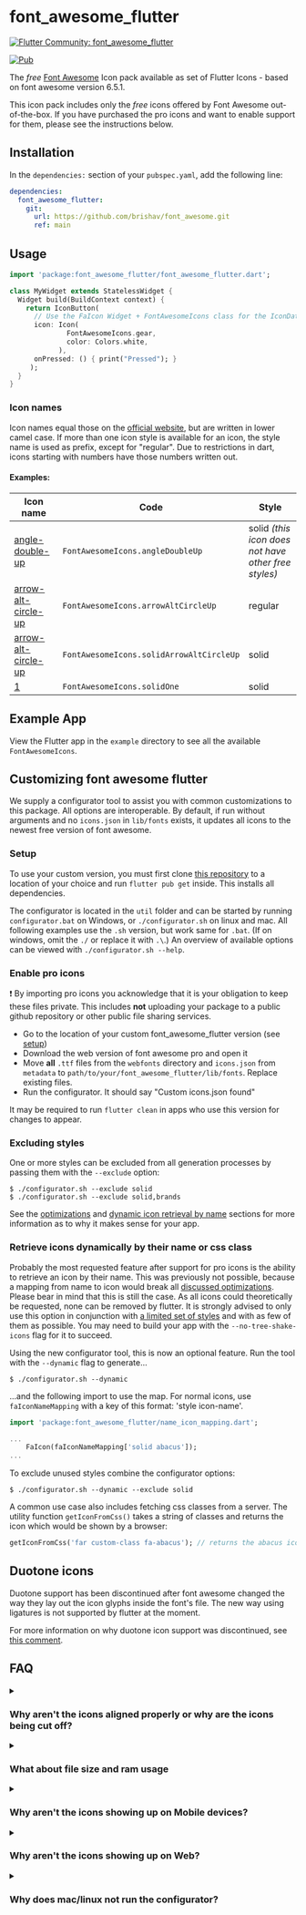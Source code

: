 # font_awesome_flutter 

[![Flutter Community: font_awesome_flutter](https://fluttercommunity.dev/_github/header/font_awesome_flutter)](https://github.com/fluttercommunity/community)

[![Pub](https://img.shields.io/pub/v/font_awesome_flutter.svg)](https://pub.dartlang.org/packages/font_awesome_flutter)

The *free* [Font Awesome](https://fontawesome.com/icons) Icon pack available 
as set of Flutter Icons - based on font awesome version 6.5.1.

This icon pack includes only the *free* icons offered by Font Awesome out-of-the-box.
If you have purchased the pro icons and want to enable support for them, please see the instructions below.

## Installation

In the `dependencies:` section of your `pubspec.yaml`, add the following line:

```yaml
dependencies:
  font_awesome_flutter:
    git:
      url: https://github.com/brishav/font_awesome.git
      ref: main
```

## Usage

```dart
import 'package:font_awesome_flutter/font_awesome_flutter.dart';

class MyWidget extends StatelessWidget {
  Widget build(BuildContext context) {
    return IconButton(
      // Use the FaIcon Widget + FontAwesomeIcons class for the IconData
      icon: Icon(
              FontAwesomeIcons.gear,
              color: Colors.white,
            ), 
      onPressed: () { print("Pressed"); }
     );
  }
}
```

### Icon names

Icon names equal those on the [official website](https://fontawesome.com/icons), but are written in lower camel case. If more than one icon style is available for an icon, the style name is used as prefix, except for "regular".
Due to restrictions in dart, icons starting with numbers have those numbers written out.

#### Examples:
| Icon name                                                                             | Code | Style|
|---------------------------------------------------------------------------------------| --- | ---|
| [angle-double-up](https://fontawesome.com/icons/angle-double-up?style=solid)          | `FontAwesomeIcons.angleDoubleUp` | solid _(this icon does not have other free styles)_ |
| [arrow-alt-circle-up](https://fontawesome.com/icons/arrow-alt-circle-up?style=regular) | `FontAwesomeIcons.arrowAltCircleUp` | regular |
| [arrow-alt-circle-up](https://fontawesome.com/icons/arrow-alt-circle-up?style=solid)  |  `FontAwesomeIcons.solidArrowAltCircleUp` | solid |
| [1](https://fontawesome.com/icons/1?style=solid)                                      | `FontAwesomeIcons.solidOne` | solid |

## Example App

View the Flutter app in the `example` directory to see all the available `FontAwesomeIcons`.

## Customizing font awesome flutter

We supply a configurator tool to assist you with common customizations to this package.
All options are interoperable.
By default, if run without arguments and no `icons.json` in `lib/fonts` exists, it updates all icons to the
newest free version of font awesome.

### Setup
To use your custom version, you must first clone [this repository](https://github.com/fluttercommunity/font_awesome_flutter.git)
to a location of your choice and run `flutter pub get` inside. This installs all dependencies.

The configurator is located in the `util` folder and can be started by running `configurator.bat` on Windows, or 
`./configurator.sh` on linux and mac. All following examples use the `.sh` version, but work same for `.bat`.
(If on windows, omit the `./` or replace it with `.\`.)
An overview of available options can be viewed with `./configurator.sh --help`.

### Enable pro icons
:exclamation: By importing pro icons you acknowledge that it is your obligation
to keep these files private. This includes **not** uploading your package to
a public github repository or other public file sharing services.

* Go to the location of your custom font_awesome_flutter version (see [setup](#setup))
* Download the web version of font awesome pro and open it
* Move **all** `.ttf` files from the `webfonts` directory and `icons.json` from `metadata` to
  `path/to/your/font_awesome_flutter/lib/fonts`. Replace existing files.
* Run the configurator. It should say "Custom icons.json found"

It may be required to run `flutter clean` in apps who use this version for changes to appear.

### Excluding styles
One or more styles can be excluded from all generation processes by passing them with the `--exclude` option:
```
$ ./configurator.sh --exclude solid
$ ./configurator.sh --exclude solid,brands
```

See the [optimizations](#what-about-file-size-and-ram-usage) and [dynamic icon retrieval by name](#retrieve-icons-dynamically-by-their-name-or-css-class)
sections for more information as to why it makes sense for your app.

### Retrieve icons dynamically by their name or css class
Probably the most requested feature after support for pro icons is the ability to retrieve an icon by their name.
This was previously not possible, because a mapping from name to icon would break all
[discussed optimizations](#what-about-file-size-and-ram-usage). Please bear in mind that this is still the case.
As all icons could theoretically be requested, none can be removed by flutter. It is strongly advised to only use this
option in conjunction with [a limited set of styles](#excluding-styles) and with as few of them as possible. You may
need to build your app with the `--no-tree-shake-icons` flag for it to succeed.

Using the new configurator tool, this is now an optional feature. Run the tool with the `--dynamic` flag to generate...
```
$ ./configurator.sh --dynamic
```
...and the following import to use the map. For normal icons, use `faIconNameMapping` with a key of this format:
'style icon-name'.
```dart
import 'package:font_awesome_flutter/name_icon_mapping.dart';

...
    FaIcon(faIconNameMapping['solid abacus']);
...
```

To exclude unused styles combine the configurator options:
```
$ ./configurator.sh --dynamic --exclude solid
```


A common use case also includes fetching css classes from a server. The utility function `getIconFromCss()` takes a
string of classes and returns the icon which would be shown by a browser:
```dart
getIconFromCss('far custom-class fa-abacus'); // returns the abacus icon in regular style. custom-class is ignored
```

## Duotone icons

Duotone support has been discontinued after font awesome changed the way they lay out the icon glyphs inside the font's
file. The new way using ligatures is not supported by flutter at the moment.

For more information on why duotone icon support was discontinued, see
[this comment](https://github.com/fluttercommunity/font_awesome_flutter/issues/192#issuecomment-1073003668).

## FAQ

<details>
  <summary><h3>Why aren't the icons aligned properly or why are the icons being cut off?</h3></summary>
  Please use the `FaIcon` widget provided by the library instead of the `Icon`
  widget provided by Flutter. The `Icon` widget assumes all icons are square, but
  many Font Awesome Icons are not.
</details>

<details>
  <summary><h3>What about file size and ram usage</h3></summary>
  This package has been written in a way so that it only uses the minimum amount of resources required.

  All links (eg. `FontAwesomeIcons.abacus`) to unused icons will be removed automatically, which means only required icon
  definitions are loaded into ram.

  Flutter 1.22 added icon tree shaking. This means unused icon "images" will be removed as well. However, this only
  applies to styles of which at least one icon has been used. Assuming only icons of style "regular" are being used,
  "regular" will be minified to only include the used icons and "solid" and "brands" will stay in their raw, complete
  form. This issue is being [tracked over in the flutter repository](https://github.com/flutter/flutter/issues/64106).

  However, using the configurator, you can easily exclude styles from the package. For more information, see
  [customizing font awesome flutter](#customizing-font-awesome-flutter)
</details>

<details>
  <summary><h3>Why aren't the icons showing up on Mobile devices?</h3></summary>
  If you're not seeing any icons at all, sometimes it means that Flutter has a cached version of the app on device and
  hasn't pushed the new fonts. I've run into that as well a few times...

  Please try:

  1. Stopping the app
  2. Running `flutter clean` in your app directory
  3. Deleting the app from your simulator / emulator / device
  4. Rebuild & Deploy the app.
</details>

<details>
  <summary><h3>Why aren't the icons showing up on Web?</h3></summary>
  Most likely, the fonts were not correctly added to the `FontManifest.json`.
  Note: older versions of Flutter did not properly package non-Material fonts
  in the `FontManifest.json` during the build step, but that issue has been
  resolved and this shouldn't be much of a problem these days.

  Please ensure you are using `Flutter 1.14.6 beta` or newer! 
</details>

<details>
  <summary><h3>Why does mac/linux not run the configurator?</h3></summary>
  This is most probably due to missing file permissions. Downloaded scripts cannot be executed by default.
  
  Either give the execute permission to `util/configurator.sh` with `$ chmod +x configurator.sh` or run the commands by prepending an `sh`:
  
  `$ sh ./configurator.sh`
</details>
